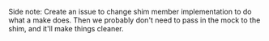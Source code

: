 Side note: Create an issue to change shim member implementation to do what a make does. Then we probably don't need to pass in the mock to the shim, and it'll make things cleaner.